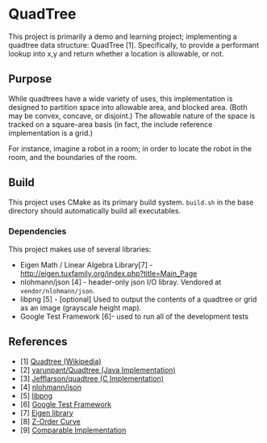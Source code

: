 QuadTree
===============================================================

This project is primarily a demo and learning project; implementing a quadtree data structure: QuadTree [1].  Specifically, to provide a performant lookup into x,y and return whether a location is allowable, or not.

Purpose
-------

While quadtrees have a wide variety of uses, this implementation is designed to partition space into allowable area, and blocked area.  (Both may be convex, concave, or disjoint.)  The allowable nature of the space is tracked on a square-area basis (in fact, the include reference implementation is a grid.)

For instance, imagine a robot in a room; in order to locate the robot in the room, and the boundaries of the room. 


Build
-----
This project uses CMake as its primary build system. `build.sh` in the base directory should automatically build all executables.

### Dependencies
This project makes use of several libraries:
- Eigen Math / Linear Algebra Library[7] - http://eigen.tuxfamily.org/index.php?title=Main_Page
- nlohmann/json [4] - header-only json I/O libray.  Vendored at `vendor/nlohmann/json`.
- libpng [5] - [optional] Used to output the contents of a quadtree or grid as an image (grayscale height map).
- Google Test Framework [6]- used to run all of the development tests

References
----------
- [1] [Quadtree (Wikipedia)]( http://en.wikipedia.org/wiki/Quadtree )
- [2] [varunpant/Quadtree (Java Implementation)]( https://github.com/varunpant/Quadtree )
- [3] [Jefflarson/quadtree (C Implementation)]( https://github.com/thejefflarson/quadtree )
- [4] [nlohmann/json](https://github.com/nlohmann/json)
- [5] [libpng](http://www.libpng.org/)
- [6] [Google Test Framework](https://github.com/google/googletest)
- [7] [Eigen library](http://eigen.tuxfamily.org/index.php?title=Main_Page)
- [8] [Z-Order Curve](https://en.wikipedia.org/wiki/Z-order_curve)
- [9] [Comparable Implementation](https://github.com/google/s2geometry)
